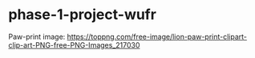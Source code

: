 # phase-1-project-wufr

Paw-print image: https://toppng.com/free-image/lion-paw-print-clipart-clip-art-PNG-free-PNG-Images_217030

